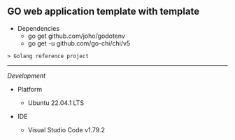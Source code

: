 ## GO web application template with template

- Dependencies
  - go get github.com/joho/godotenv
  - go get -u github.com/go-chi/chi/v5

```
> Golang reference project

```

---

_Development_

- Platform

  - Ubuntu 22.04.1 LTS

- IDE
  - Visual Studio Code v1.79.2
